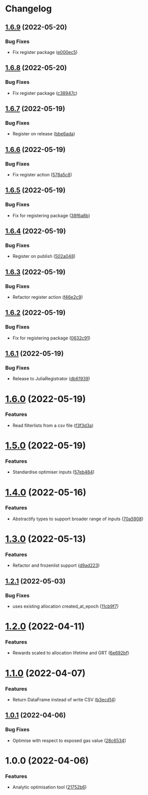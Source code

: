 # Changelog

## [1.6.9](https://github.com/graphprotocol/AllocationOpt.jl/compare/v1.6.8...v1.6.9) (2022-05-20)


### Bug Fixes

* Fix register package ([e000ec5](https://github.com/graphprotocol/AllocationOpt.jl/commit/e000ec513c6d33ae192db7cb6e6d18ff21e7a3a9))

## [1.6.8](https://github.com/graphprotocol/AllocationOpt.jl/compare/v1.6.7...v1.6.8) (2022-05-20)


### Bug Fixes

* Fix register package ([c38947c](https://github.com/graphprotocol/AllocationOpt.jl/commit/c38947c63368349cbea79ce331d996f071fe0fff))

## [1.6.7](https://github.com/graphprotocol/AllocationOpt.jl/compare/v1.6.6...v1.6.7) (2022-05-19)


### Bug Fixes

* Register on release ([bbe6ada](https://github.com/graphprotocol/AllocationOpt.jl/commit/bbe6adab631768a93efb8c927385701c35eb2cf2))

## [1.6.6](https://github.com/graphprotocol/AllocationOpt.jl/compare/v1.6.5...v1.6.6) (2022-05-19)


### Bug Fixes

* Fix register action ([578a5c8](https://github.com/graphprotocol/AllocationOpt.jl/commit/578a5c849e380eb738e0bc95e7544a14a7528f4f))

## [1.6.5](https://github.com/graphprotocol/AllocationOpt.jl/compare/v1.6.4...v1.6.5) (2022-05-19)


### Bug Fixes

* Fix for registering package ([38f6a8b](https://github.com/graphprotocol/AllocationOpt.jl/commit/38f6a8b9ecd098fcd1e4f26b7d0b2377aa3688e2))

## [1.6.4](https://github.com/graphprotocol/AllocationOpt.jl/compare/v1.6.3...v1.6.4) (2022-05-19)


### Bug Fixes

* Register on publish ([502a048](https://github.com/graphprotocol/AllocationOpt.jl/commit/502a0482e02d8b5cf959c86f001f8fab20ead597))

## [1.6.3](https://github.com/graphprotocol/AllocationOpt.jl/compare/v1.6.2...v1.6.3) (2022-05-19)


### Bug Fixes

* Refactor register action ([f46e2c9](https://github.com/graphprotocol/AllocationOpt.jl/commit/f46e2c98c023d2be24a3e208f95e7904559f2dcd))

## [1.6.2](https://github.com/graphprotocol/AllocationOpt.jl/compare/v1.6.1...v1.6.2) (2022-05-19)


### Bug Fixes

* Fix for registering package ([0632c91](https://github.com/graphprotocol/AllocationOpt.jl/commit/0632c916490ba2ea937bbc36e7a65b0c685380e8))

## [1.6.1](https://github.com/graphprotocol/AllocationOpt.jl/compare/v1.6.0...v1.6.1) (2022-05-19)


### Bug Fixes

* Release to JuliaRegistrator ([db61939](https://github.com/graphprotocol/AllocationOpt.jl/commit/db61939eb7ebad428792395c8317c12695c246f2))

# [1.6.0](https://github.com/graphprotocol/AllocationOpt.jl/compare/v1.5.0...v1.6.0) (2022-05-19)


### Features

* Read filterlists from a csv file ([f3f3d3a](https://github.com/graphprotocol/AllocationOpt.jl/commit/f3f3d3a7fd1a1e0a11ace746a50028c795a09ea3))

# [1.5.0](https://github.com/graphprotocol/AllocationOpt.jl/compare/v1.4.0...v1.5.0) (2022-05-19)


### Features

* Standardise optimiser inputs ([57eb484](https://github.com/graphprotocol/AllocationOpt.jl/commit/57eb48463a5c0c2375af0acbeba7ad39592b7198))

# [1.4.0](https://github.com/graphprotocol/AllocationOpt.jl/compare/v1.3.0...v1.4.0) (2022-05-16)


### Features

* Abstractify types to support broader range of inputs ([70a5908](https://github.com/graphprotocol/AllocationOpt.jl/commit/70a59082985cf61bb41c1ef425abb2c6cfb1f0f4))

# [1.3.0](https://github.com/graphprotocol/AllocationOpt.jl/compare/v1.2.1...v1.3.0) (2022-05-13)


### Features

* Refactor and frozenlist support ([d9ad223](https://github.com/graphprotocol/AllocationOpt.jl/commit/d9ad22389db14743c8d3952080a518006dbc554a))

## [1.2.1](https://github.com/graphprotocol/AllocationOpt.jl/compare/v1.2.0...v1.2.1) (2022-05-03)


### Bug Fixes

* uses existing allocation created_at_epoch ([11cb9f7](https://github.com/graphprotocol/AllocationOpt.jl/commit/11cb9f7cc2cba39cf42c24b00e7512a043fa4ded))

# [1.2.0](https://github.com/graphprotocol/AllocationOpt.jl/compare/v1.1.0...v1.2.0) (2022-04-11)


### Features

* Rewards scaled to allocation lifetime and GRT ([6e692bf](https://github.com/graphprotocol/AllocationOpt.jl/commit/6e692bf187ac3c460be3af86b7d3985dcb635ed5))

# [1.1.0](https://github.com/graphprotocol/AllocationOpt.jl/compare/v1.0.1...v1.1.0) (2022-04-07)


### Features

* Return DataFrame instead of write CSV ([b3ecd14](https://github.com/graphprotocol/AllocationOpt.jl/commit/b3ecd149f98bb5b8579c23edbbfa2d440873a43e))

## [1.0.1](https://github.com/graphprotocol/AllocationOpt.jl/compare/v1.0.0...v1.0.1) (2022-04-06)


### Bug Fixes

* Optimise with respect to exposed gas value ([28c6534](https://github.com/graphprotocol/AllocationOpt.jl/commit/28c653429f15fbe1f68af16e9f2b50aac7411293))

# 1.0.0 (2022-04-06)


### Features

* Analytic optimisation tool ([21752b6](https://github.com/graphprotocol/AllocationOpt.jl/commit/21752b65942ad81eb941ffd763aefe21d81c11d0))
